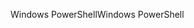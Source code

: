 <span data-ttu-id="abd80-101">Windows PowerShell</span><span class="sxs-lookup"><span data-stu-id="abd80-101">Windows PowerShell</span></span>